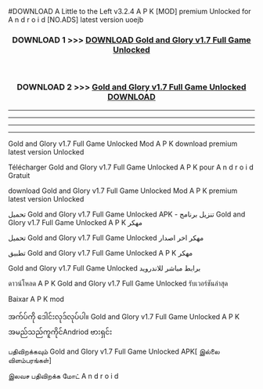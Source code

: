 #DOWNLOAD A Little to the Left v3.2.4 A P K [MOD] premium Unlocked for A n d r o i d [NO.ADS] latest version uoejb 



<div align="center">

<h3>DOWNLOAD 1 >>> <a href="https://getmod1.web.app/?judule=Btd Battles">DOWNLOAD Gold and Glory v1.7 Full Game Unlocked </a></h3><br>

<h3>DOWNLOAD 2 >>> <a href="https://getmod1.web.app/?judule=Btd Battles">Gold and Glory v1.7 Full Game Unlocked  DOWNLOAD </a></h3>

</div>


----------------------------------------------------------

----------------------------------------------------------

----------------------------------------------------------

----------------------------------------------------------


Gold and Glory v1.7 Full Game Unlocked  Mod A P K download premium latest version Unlocked

Télécharger Gold and Glory v1.7 Full Game Unlocked  A P K pour A n d r o i d Gratuit

download Gold and Glory v1.7 Full Game Unlocked  Mod A P K premium latest version Unlocked

تحميل Gold and Glory v1.7 Full Game Unlocked  APK - تنزيل برنامج Gold and Glory v1.7 Full Game Unlocked  A P K مهكر

تحميل Gold and Glory v1.7 Full Game Unlocked  مهكر اخر اصدار

تطبيق Gold and Glory v1.7 Full Game Unlocked  A P K مهكر

Gold and Glory v1.7 Full Game Unlocked  برابط مباشر للاندرويد

ดาวน์โหลด A P K Gold and Glory v1.7 Full Game Unlocked  รับเวอร์ชันล่าสุด

Baixar A P K mod

အက်ပ်ကို ဒေါင်းလုဒ်လုပ်ပါ။ Gold and Glory v1.7 Full Game Unlocked  A P K အမည်သည်ကူကိုင်Andriod ဗားရှင်း

பதிவிறக்கவும் Gold and Glory v1.7 Full Game Unlocked  APK[ இல்லை விளம்பரங்கள்] 
 
இலவச பதிவிறக்க மோட் A n d r o i d



